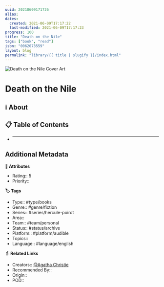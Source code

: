 ```yaml
---
uuid: 20210609171726
alias:
dates:
  created: 2021-06-09T17:17:22
  last-modified: 2021-06-09T17:17:23
progress: 100
title: "Death on the Nile"
tags: ["book", "read"]
isbn: "0062073559"
layout: blog
permalink: "library/{{ title | slugify }}/index.html"
---
```


![Death on the Nile Cover Art](https://i.gr-assets.com/images/S/compressed.photo.goodreads.com/books/1486837149l/131359._SY475_.jpg)

# Death on the Nile

## ℹ️ About

## 📋 Table of Contents

- ***

## Additional Metadata

**🧰 Attributes**

- Rating:: 5
- Priority::

**🏷 Tags**

- Type:: #type/books
- Genre:: #genre/fiction
- Series:: #series/hercule-poirot
- Area::
- Team:: #team/personal
- Status:: #status/archive
- Platform:: #platform/audible
- Topics::
- Language:: #language/english

**🖇️ Related Links**

- Creators:: [@Agatha Christie](🧔%20Private/People/@Agatha%20Christie.md)
- Recommended By::
- Origin::
- POD::
